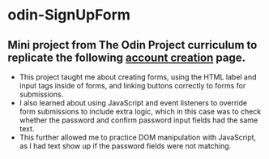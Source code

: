# odin-SignUpForm

## Mini project from The Odin Project curriculum to replicate the following [account creation](https://cdn.statically.io/gh/TheOdinProject/curriculum/5f37d43908ef92499e95a9b90fc3cc291a95014c/html_css/project-sign-up-form/sign-up-form.png) page.

- This project taught me about creating forms, using the HTML label and input tags inside of forms, and linking buttons
correctly to forms for submissions.
- I also learned about using JavaScript and event listeners to override form submissions to include extra logic,
which in this case was to check whether the password and confirm password input fields had the same text.
- This further allowed me to practice DOM manipulation with JavaScript, as I had text show up if the password fields were not matching.